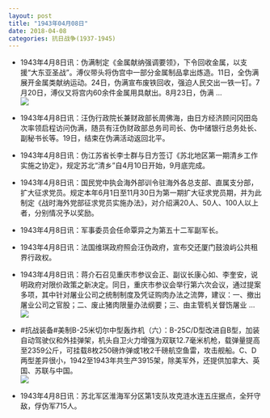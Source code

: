 ```yaml
---
layout: post
title: "1943年04月08日"
date: 2018-04-08
categories: 抗日战争(1937-1945)
---
```


<meta name="referrer" content="no-referrer" />

- 1943年4月8日讯：伪满制定《金属献纳强调要领》，下令回收金属，以支援“大东亚圣战”。溥仪带头将伪宫中一部分金属制品拿出炼造。11日，全伪满展开金属类献纳运动。24日，伪满宣布废铁回收，强迫人民交出一铁一钉。7月20日，溥仪又将宫内60余件金属用具献出。8月23日，伪满 ... <br/><img src="https://wx3.sinaimg.cn/large/aca367d8ly1fq5n82wlvej20c8090q30.jpg" />

- 1943年4月8日讯：汪伪行政院长兼财政部长周佛海，由日方经济顾问冈田岛次率领启程访问伪满，随员有汪伪财政部总务司司长、伪中储银行总务处长、副秘书长等。19日，结束在伪满活动返回北平。 

- 1943年4月8日讯：伪江苏省长李士群与日方签订《苏北地区第一期清乡工作实施之协定》，规定苏北“清乡”自4月10日开始，9月底完成。 

- 1943年4月8日讯：国民党中执会海外部训令驻海外各总支部、直属支分部，扩大征求党员。规定本年6月1日至11月30日为第一期扩大征求党员期，并为此制定《战时海外党部征求党员实施办法》，对介绍满20人、50人、100人以上者，分别情况予以奖励。 

- 1943年4月8日讯：军事委员会任命覃异之为第五十二军副军长。 

- 1943年4月8日讯：法国维琪政府照会汪伪政府，宣布交还厦门鼓浪屿公共租界行政权。 

- 1943年4月8日讯：蒋介石召见重庆市参议会正、副议长康心如、李奎安，说明政府对限价政策之新决定。同日，重庆市参议会举行第六次会议，通过提案多项，其中针对屠业公司之统制制度及凭证购肉办法之流弊，建议：一、撤出屠业公司之官股；二、废止猪肉限量办法纲要；三、由主管机关督饬屠业 ... <br/><img src="https://wx4.sinaimg.cn/large/aca367d8ly1fq52ff32nuj20c8090dfv.jpg" />

- #抗战装备#美制B-25米切尔中型轰炸机（六）：B-25C/D型改进自B型，加装自动驾驶仪和外挂弹架，机头自卫火力增强为双联12.7毫米机枪，载弹量提高至2359公斤，可挂载8枚250磅炸弹或1枚2千磅航空鱼雷，攻击舰船。C、D两型差异很小，1942至1943年共生产3915架，除美军外，还提供加拿大、英国、苏联与中国。 <br/><img src="https://wx4.sinaimg.cn/large/aca367d8ly1fq50oq2ivvj20ez125jzd.jpg" />

- 1943年4月8日讯：苏北军区淮海军分区第1支队攻克涟水连五庄据点，全歼守敌，俘伪军715人。 

